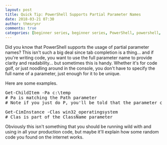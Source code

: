 ```yaml
---
layout: post
title: Quick Tip: PowerShell Supports Partial Parameter Names
date: 2018-03-21 07:30
author: thmsrynr
comments: true
categories: [beginner series, beginner series, PowerShell, powershell, quick tip, quick tips]
---
```

Did you know that PowerShell supports the usage of partial parameter names? This isn't such a big deal since tab completion is a thing... and if you're writing code, you want to use the full parameter name to provide clarity and readability... but sometimes this is handy. Whether it's for code golf, or just noodling around in the console, you don't have to specify the full name of a parameter, just enough for it to be unique.

Here are some examples.

<!--more-->
<pre class="lang:default decode:true ">Get-ChildItem -Pa c:\temp
# Pa is matching the Path parameter
# Note if you just do P, you'll be told that the parameter can't be processed and a list of possible matches</pre>
<pre class="lang:default decode:true ">Get-CimInstance -Clas win32_operatingsystem
# Clas is part of the ClassName parameter</pre>
Obviously this isn't something that you should be running wild with and using in all your production code, but maybe it'll explain how some random code you found on the internet works.
